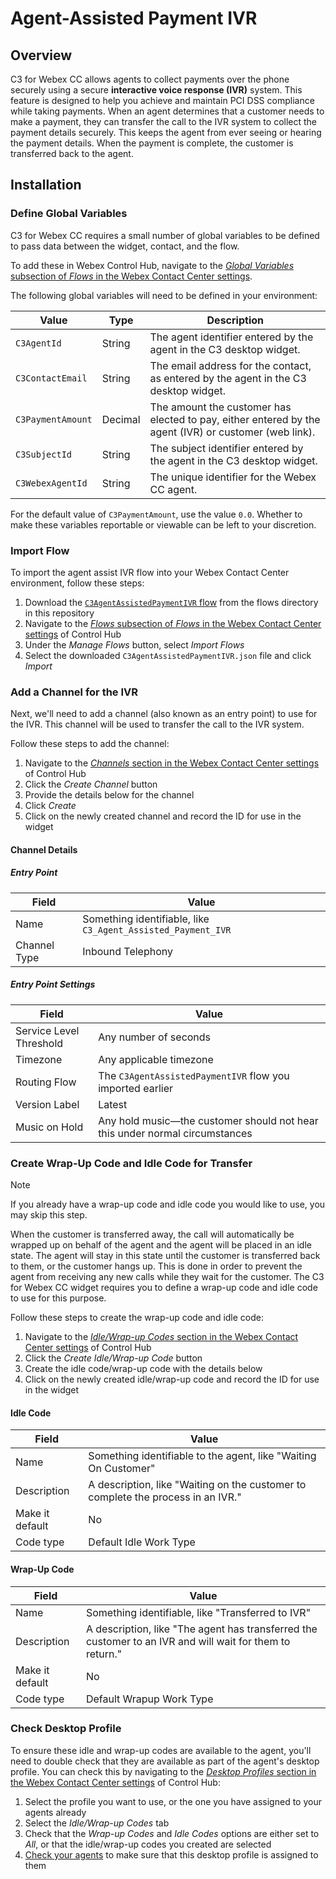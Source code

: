 # Agent-Assisted Payment IVR

## Overview

C3 for Webex CC allows agents to collect payments over the phone securely using a secure **interactive voice response (IVR)** system. This feature is designed to help you achieve and maintain PCI DSS compliance while taking payments. When an agent determines that a customer needs to make a payment, they can transfer the call to the IVR system to collect the payment details securely. This keeps the agent from ever seeing or hearing the payment details. When the payment is complete, the customer is transferred back to the agent.

## Installation

### Define Global Variables

C3 for Webex CC requires a small number of global variables to be defined to pass data between the widget, contact, and the flow.

To add these in Webex Control Hub, navigate to the [_Global Variables_ subsection of _Flows_ in the Webex Contact Center settings](https://admin.webex.com/wxcc/customer-experience/routing-flows/global-variables).

The following global variables will need to be defined in your environment:

| Value             | Type    | Description                                                                                           |
| ----------------- | ------- | ----------------------------------------------------------------------------------------------------- |
| `C3AgentId`       | String  | The agent identifier entered by the agent in the C3 desktop widget.                                   |
| `C3ContactEmail`  | String  | The email address for the contact, as entered by the agent in the C3 desktop widget.                  |
| `C3PaymentAmount` | Decimal | The amount the customer has elected to pay, either entered by the agent (IVR) or customer (web link). |
| `C3SubjectId`     | String  | The subject identifier entered by the agent in the C3 desktop widget.                                 |
| `C3WebexAgentId`  | String  | The unique identifier for the Webex CC agent.                                                         |

For the default value of `C3PaymentAmount`, use the value `0.0`. Whether to make these variables reportable or viewable can be left to your discretion.

### Import Flow

To import the agent assist IVR flow into your Webex Contact Center environment, follow these steps:

1. Download the [`C3AgentAssistedPaymentIVR` flow](../../flows/C3AgentAssistedPaymentIVR.json) from the flows directory in this repository
2. Navigate to the [_Flows_ subsection of _Flows_ in the Webex Contact Center settings](https://admin.webex.com/wxcc/customer-experience/routing-flows/flows) of Control Hub
3. Under the _Manage Flows_ button, select _Import Flows_
4. Select the downloaded `C3AgentAssistedPaymentIVR.json` file and click _Import_

### Add a Channel for the IVR

Next, we'll need to add a channel (also known as an entry point) to use for the IVR. This channel will be used to transfer the call to the IVR system.

Follow these steps to add the channel:

1. Navigate to the [_Channels_ section in the Webex Contact Center settings](https://admin.webex.com/wxcc/customer-experience/channels) of Control Hub
2. Click the _Create Channel_ button
3. Provide the details below for the channel
4. Click _Create_
5. Click on the newly created channel and record the ID for use in the widget

#### Channel Details

##### Entry Point

| Field        | Value                                                        |
| ------------ | ------------------------------------------------------------ |
| Name         | Something identifiable, like `C3_Agent_Assisted_Payment_IVR` |
| Channel Type | Inbound Telephony                                            |

##### Entry Point Settings

| Field                   | Value                                                                       |
| ----------------------- | --------------------------------------------------------------------------- |
| Service Level Threshold | Any number of seconds                                                       |
| Timezone                | Any applicable timezone                                                     |
| Routing Flow            | The `C3AgentAssistedPaymentIVR` flow you imported earlier                   |
| Version Label           | Latest                                                                      |
| Music on Hold           | Any hold music—the customer should not hear this under normal circumstances |

### Create Wrap-Up Code and Idle Code for Transfer

> [!NOTE]
> If you already have a wrap-up code and idle code you would like to use, you may skip this step.

When the customer is transferred away, the call will automatically be wrapped up on behalf of the agent and the agent will be placed in an idle state. The agent will stay in this state until the customer is transferred back to them, or the customer hangs up. This is done in order to prevent the agent from receiving any new calls while they wait for the customer. The C3 for Webex CC widget requires you to define a wrap-up code and idle code to use for this purpose.

Follow these steps to create the wrap-up code and idle code:

1. Navigate to the [_Idle/Wrap-up Codes_ section in the Webex Contact Center settings](https://admin.webex.com/wxcc/desktop-experience/status-codes) of Control Hub
2. Click the _Create Idle/Wrap-up Code_ button
3. Create the idle code/wrap-up code with the details below
4. Click on the newly created idle/wrap-up code and record the ID for use in the widget

#### Idle Code

| Field           | Value                                                                            |
| --------------- | -------------------------------------------------------------------------------- |
| Name            | Something identifiable to the agent, like "Waiting On Customer"                  |
| Description     | A description, like "Waiting on the customer to complete the process in an IVR." |
| Make it default | No                                                                               |
| Code type       | Default Idle Work Type                                                           |

#### Wrap-Up Code

| Field           | Value                                                                                                    |
| --------------- | -------------------------------------------------------------------------------------------------------- |
| Name            | Something identifiable, like "Transferred to IVR"                                                        |
| Description     | A description, like "The agent has transferred the customer to an IVR and will wait for them to return." |
| Make it default | No                                                                                                       |
| Code type       | Default Wrapup Work Type                                                                                 |

### Check Desktop Profile

To ensure these idle and wrap-up codes are available to the agent, you'll need to double check that they are available as part of the agent's desktop profile. You can check this by navigating to the [_Desktop Profiles_ section in the Webex Contact Center settings](https://admin.webex.com/wxcc/desktop-experience/desktop-profiles) of Control Hub:

1. Select the profile you want to use, or the one you have assigned to your agents already
2. Select the _Idle/Wrap-up Codes_ tab
3. Check that the _Wrap-up Codes_ and _Idle Codes_ options are either set to _All_, or that the idle/wrap-up codes you created are selected
4. [Check your agents](https://admin.webex.com/wxcc/user-mgmt/users) to make sure that this desktop profile is assigned to them
